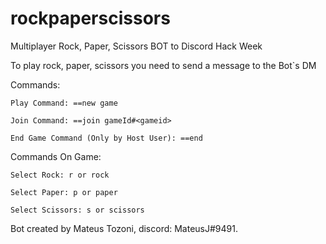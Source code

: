 # rockpaperscissors
Multiplayer Rock, Paper, Scissors BOT to Discord Hack Week

To play rock, paper, scissors you need to send a message to the Bot`s DM

Commands:

  	Play Command: ==new game

	Join Command: ==join gameId#<gameid>
  
	End Game Command (Only by Host User): ==end
  
Commands On Game:
  
	Select Rock: r or rock
  
	Select Paper: p or paper
  
	Select Scissors: s or scissors
  
Bot created by Mateus Tozoni, discord: MateusJ#9491.
